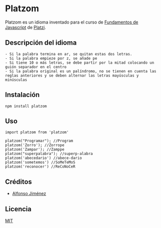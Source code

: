 # Platzom

Platzom es un idioma inventado para el curso de [Fundamentos de Javascript](https://platzi.com/js) de [Platzi](https://platzi.com).

## Descripción del idioma
    - Si la palabra termina en ar, se quitan estas dos letras.
    - Si la palabra empieze por z, se añade pe
    - Si tiene 10 o más letras, se debe partir por la mitad colocando un guión separador en el centro
    - Si la palabra original es un palíndromo, no se tienen en cuenta las reglas anteriores y se deben alternar las letras mayúsculas y minúsculas

## Instalación

```
npm install platzom
```

## Uso

```
import platzom from 'platzom'

platzom("Programar"); //Program
platzom('Zorro'); //Zorrope
platzom('Zampar'); //Zamppe
platzom("superpalabra"); //superp-alabra
platzom('abecedario') //abece-dario
platzom('sometemos') //SoMeTeMoS
platzom('reconocer') //ReCoNoCeR
```

## Créditos
 - [Alfonso Jiménez](https://twitter.com/aljimeruz)

## Licencia

[MIT](https://opensource.org/licenses/MIT)